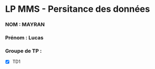# LP MMS - Persitance des données

### NOM : MAYRAN
### Prénom : Lucas
### Groupe de TP : 
- [x] TD1